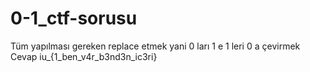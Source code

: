 # 0-1_ctf-sorusu
Tüm yapılması gereken replace etmek yani 
0 ları 1 e
1 leri 0 a
çevirmek
Cevap iu_{1_ben_v4r_b3nd3n_ic3ri}
